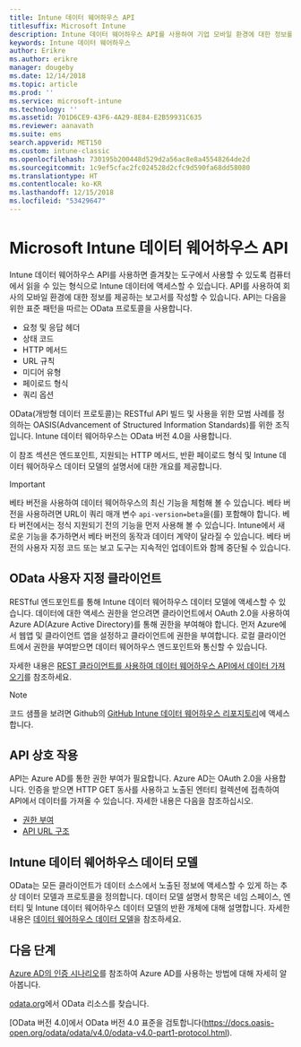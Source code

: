 ```yaml
---
title: Intune 데이터 웨어하우스 API
titlesuffix: Microsoft Intune
description: Intune 데이터 웨어하우스 API를 사용하여 기업 모바일 환경에 대한 정보를 제공하는 보고서를 빌드할 수 있습니다.
keywords: Intune 데이터 웨어하우스
author: Erikre
ms.author: erikre
manager: dougeby
ms.date: 12/14/2018
ms.topic: article
ms.prod: ''
ms.service: microsoft-intune
ms.technology: ''
ms.assetid: 701D6CE9-43F6-4A29-8E84-E2B59931C635
ms.reviewer: aanavath
ms.suite: ems
search.appverid: MET150
ms.custom: intune-classic
ms.openlocfilehash: 730195b200448d529d2a56ac8e8a45548264de2d
ms.sourcegitcommit: 1c9ef5cfac2fc024528d2cfc9d590fa68dd58080
ms.translationtype: HT
ms.contentlocale: ko-KR
ms.lasthandoff: 12/15/2018
ms.locfileid: "53429647"
---
```

#  <a name="microsoft-intune-data-warehouse-api"></a>Microsoft Intune 데이터 웨어하우스 API

Intune 데이터 웨어하우스 API를 사용하면 즐겨찾는 도구에서 사용할 수 있도록 컴퓨터에서 읽을 수 있는 형식으로 Intune 데이터에 액세스할 수 있습니다. API를 사용하여 회사의 모바일 환경에 대한 정보를 제공하는 보고서를 작성할 수 있습니다. API는 다음을 위한 표준 패턴을 따르는 OData 프로토콜을 사용합니다.

  -   요청 및 응답 헤더
  -   상태 코드
  -   HTTP 메서드
  -   URL 규칙
  -   미디어 유형
  -   페이로드 형식
  -   쿼리 옵션

OData(개방형 데이터 프로토콜)는 RESTful API 빌드 및 사용을 위한 모범 사례를 정의하는 OASIS(Advancement of Structured Information Standards)를 위한 조직입니다. Intune 데이터 웨어하우스는 OData 버전 4.0을 사용합니다.

이 참조 섹션은 엔드포인트, 지원되는 HTTP 메서드, 반환 페이로드 형식 및 Intune 데이터 웨어하우스 데이터 모델의 설명서에 대한 개요를 제공합니다.

> [!Important]  
> 베타 버전을 사용하여 데이터 웨어하우스의 최신 기능을 체험해 볼 수 있습니다. 베타 버전을 사용하려면 URL이 쿼리 매개 변수 `api-version=beta`을(를) 포함해야 합니다. 베타 버전에서는 정식 지원되기 전의 기능을 먼저 사용해 볼 수 있습니다. Intune에서 새로운 기능을 추가하면서 베타 버전의 동작과 데이터 계약이 달라질 수 있습니다. 베타 버전의 사용자 지정 코드 또는 보고 도구는 지속적인 업데이트와 함께 중단될 수 있습니다. <!--If you experience problems with the beta service, follow [link to feedback process]() to report the issue or provide feedback.-->

## <a name="odata-custom-client"></a>OData 사용자 지정 클라이언트

RESTful 엔드포인트를 통해 Intune 데이터 웨어하우스 데이터 모델에 액세스할 수 있습니다. 데이터에 대한 액세스 권한을 얻으려면 클라이언트에서 OAuth 2.0을 사용하여 Azure AD(Azure Active Directory)를 통해 권한을 부여해야 합니다. 먼저 Azure에서 웹앱 및 클라이언트 앱을 설정하고 클라이언트에 권한을 부여합니다. 로컬 클라이언트에서 권한을 부여받으면 데이터 웨어하우스 엔드포인트와 통신할 수 있습니다.

자세한 내용은 [REST 클라이언트를 사용하여 데이터 웨어하우스 API에서 데이터 가져오기](reports-proc-data-rest.md)를 참조하세요.

> [!Note]  
> 코드 샘플을 보려면 Github의 [GitHub Intune 데이터 웨어하우스 리포지토리](https://github.com/Microsoft/Intune-Data-Warehouse)에 액세스합니다.

## <a name="interacting-with-the-api"></a>API 상호 작용

API는 Azure AD를 통한 권한 부여가 필요합니다. Azure AD는 OAuth 2.0을 사용합니다. 인증을 받으면 HTTP GET 동사를 사용하고 노출된 엔터티 컬렉션에 접촉하여 API에서 데이터를 가져올 수 있습니다. 자세한 내용은 다음을 참조하십시오.

 -  [권한 부여](reports-api-url.md)
 -  [API URL 구조](reports-api-url.md)

## <a name="intune-data-warehouse-data-model"></a>Intune 데이터 웨어하우스 데이터 모델

OData는 모든 클라이언트가 데이터 소스에서 노출된 정보에 액세스할 수 있게 하는 추상 데이터 모델과 프로토콜을 정의합니다. 데이터 모델 설명서 항목은 네임 스페이스, 엔터티 및 Intune 데이터 웨어하우스 데이터 모델의 반환 개체에 대해 설명합니다. 자세한 내용은 [데이터 웨어하우스 데이터 모델](reports-ref-data-model.md)을 참조하세요.

## <a name="next-steps"></a>다음 단계

[Azure AD의 인증 시나리오](https://docs.microsoft.com/azure/active-directory/develop/active-directory-authentication-scenarios)를 참조하여 Azure AD를 사용하는 방법에 대해 자세히 알아봅니다.

[odata.org](https://www.odata.org)에서 OData 리소스를 찾습니다.
  
[OData 버전 4.0]에서 OData 버전 4.0 표준을 검토합니다(https://docs.oasis-open.org/odata/odata/v4.0/odata-v4.0-part1-protocol.html).  
